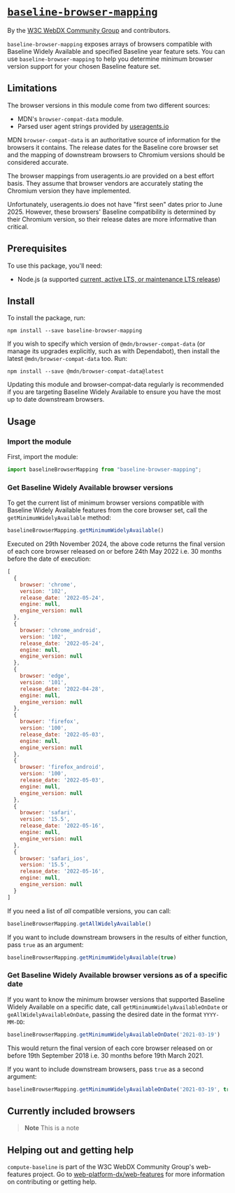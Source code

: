 # [`baseline-browser-mapping`](https://github.com/web-platform-dx/web-features/packages/baseline-browser-mapping)

By the [W3C WebDX Community Group](https://www.w3.org/community/webdx/) and contributors.

`baseline-browser-mapping` exposes arrays of browsers compatible with Baseline Widely Available and specified Baseline year feature sets.
You can use `baseline-browser-mapping` to help you determine minimum browser version support for your chosen Baseline feature set.

## Limitations

The browser versions in this module come from two different sources:

* MDN's `browser-compat-data` module.
* Parsed user agent strings provided by [useragents.io](https://useragents.io/)

MDN `browser-compat-data` is an authoritative source of information for the browsers it contains.  The release dates for the Baseline core browser set and the mapping of downstream browsers to Chromium versions should be considered accurate.

The browser mappings from useragents.io are provided on a best effort basis.  They assume that browser vendors are accurately stating the Chromium version they have implemented. 

Unfortunately, useragents.io does not have "first seen" dates prior to June 2025. However, these browsers' Baseline compatibility is determined by their Chromium version, so their release dates are more informative than critical.

## Prerequisites

To use this package, you'll need:

- Node.js (a supported [current, active LTS, or maintenance LTS release](https://nodejs.org/en/about/previous-releases))

## Install

To install the package, run:

`npm install --save baseline-browser-mapping`

If you wish to specify which version of `@mdn/browser-compat-data` (or manage its upgrades explicitly, such as with Dependabot), then install the latest `@mdn/browser-compat-data` too.
Run:

`npm install --save @mdn/browser-compat-data@latest`

Updating this module and browser-compat-data regularly is recommended if you are targeting Baseline Widely Available to ensure you have the most up to date downstream browsers.

## Usage

### Import the module

First, import the module:

```javascript
import baselineBrowserMapping from "baseline-browser-mapping";
```

### Get Baseline Widely Available browser versions

To get the current list of minimum browser versions compatible with Baseline Widely Available features from the core browser set, call the `getMinimumWidelyAvailable` method:

```javascript
baselineBrowserMapping.getMinimumWidelyAvailable()
```

Executed on 29th November 2024, the above code returns the final version of each core browser released on or before 24th May 2022 i.e. 30 months before the date of execution:

```javascript
[
  {
    browser: 'chrome',
    version: '102',
    release_date: '2022-05-24',
    engine: null,
    engine_version: null
  },
  {
    browser: 'chrome_android',
    version: '102',
    release_date: '2022-05-24',
    engine: null,
    engine_version: null
  },
  {
    browser: 'edge',
    version: '101',
    release_date: '2022-04-28',
    engine: null,
    engine_version: null
  },
  {
    browser: 'firefox',
    version: '100',
    release_date: '2022-05-03',
    engine: null,
    engine_version: null
  },
  {
    browser: 'firefox_android',
    version: '100',
    release_date: '2022-05-03',
    engine: null,
    engine_version: null
  },
  {
    browser: 'safari',
    version: '15.5',
    release_date: '2022-05-16',
    engine: null,
    engine_version: null
  },
  {
    browser: 'safari_ios',
    version: '15.5',
    release_date: '2022-05-16',
    engine: null,
    engine_version: null
  }
]
```

If you need a list of _all_ compatible versions, you can call:

```javascript
baselineBrowserMapping.getAllWidelyAvailable()
```

If you want to include downstream browsers in the results of either function, pass `true` as an argument:

```javascript
baselineBrowserMapping.getMinimumWidelyAvailable(true)
```
### Get Baseline Widely Available browser versions as of a specific date

If you want to know the minimum browser versions that supported Baseline Widely Available on a specific date, call `getMinimumWidelyAvailableOnDate` or `geAllWidelyAvailableOnDate`, passing the desired date in the format `YYYY-MM-DD`:

```javascript
baselineBrowserMapping.getMinimumWidelyAvailableOnDate('2021-03-19')
```

This would return the final version of each core browser released on or before 19th September 2018 i.e. 30 months before 19th March 2021.

If you want to include downstream browsers, pass `true` as a second argument:

```javascript
baselineBrowserMapping.getMinimumWidelyAvailableOnDate('2021-03-19', true)
```

## Currently included browsers

> **Note**
> This is a note

## Helping out and getting help

`compute-baseline` is part of the W3C WebDX Community Group's web-features project.
Go to [web-platform-dx/web-features](https://github.com/web-platform-dx/web-features/) for more information on contributing or getting help.
